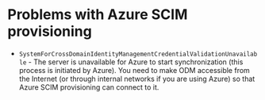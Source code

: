 # Problems with Azure SCIM provisioning

- `SystemForCrossDomainIdentityManagementCredentialValidationUnavailable` - The server is unavailable for Azure to start synchronization (this process is initiated by Azure). You need to make ODM accessible from the Internet (or through internal networks if you are using Azure) so that Azure SCIM provisioning can connect to it.
